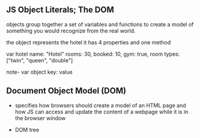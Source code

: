 ## JS Object Literals; The DOM

objects group together a set of variables and functions to create a model of something you would recognize from the real world.

the object represents the hotel
it has 4 properties and one method

var hotel
name: "Hotel"
rooms: 30,
booked: 10,
gym: true,
room types: ["twin", "queen", "double"]

note-
var object
key: value

## Document Object Model (DOM)
- specifies how browsers should create a model of an HTML page and how JS can access and update the content of a webpage while it is in the browser window

- DOM tree